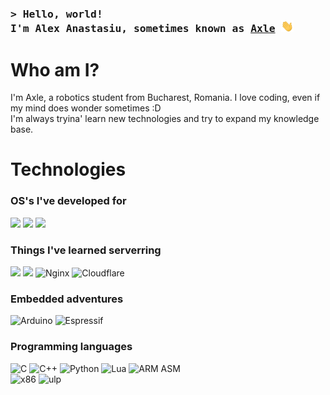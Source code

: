 <!-- Intro  -->
<h3 align="left">
        <samp>&gt; Hello, world!<br/> I'm Alex Anastasiu, sometimes known as
                <b><a target="_blank" href="https://alexanastasiu.com/git">Axle</a></b>
                <img src = "https://github.com/jtmaston/jtmaston/blob/c9268b22a1ab961fa650340e48401ce98a6a2347/assets/wave.gif" width = 20px> 
        </samp>
</h3>

# Who am I?
I'm Axle, a robotics student from Bucharest, Romania. I love coding, even if my mind does wonder sometimes :D <br/>
I'm always tryina' learn new technologies and try to expand my knowledge base.

# Technologies
### OS's I've developed for
![](https://img.shields.io/badge/Gentoo-54487A?style=for-the-badge&logo=gentoo&logoColor=white)
![](https://img.shields.io/badge/mac%20os-000000?style=for-the-badge&logo=apple&logoColor=white)
![](https://img.shields.io/badge/Fedora-294172?style=for-the-badge&logo=fedora&logoColor=white)
<br/>

### Things I've learned serverring
![](https://img.shields.io/badge/Wordpress-21759B?style=for-the-badge&logo=wordpress&logoColor=white)
![](https://img.shields.io/badge/Docker-informational?style=for-the-badge&logo=docker&logoColor=white)
![Nginx](https://img.shields.io/badge/nginx-%23009639.svg?style=for-the-badge&logo=nginx&logoColor=white)
![Cloudflare](https://img.shields.io/badge/Cloudflare-F38020?style=for-the-badge&logo=Cloudflare&logoColor=white)
<br/>

### Embedded adventures
![Arduino](https://img.shields.io/badge/-Arduino-00979D?style=for-the-badge&logo=Arduino&logoColor=white)
![Espressif](https://img.shields.io/badge/espressif-E7352C.svg?style=for-the-badge&logo=espressif&logoColor=white)

### Programming languages
![C](https://img.shields.io/badge/c-%2300599C.svg?style=for-the-badge&logo=c&logoColor=white)
![C++](https://img.shields.io/badge/c++-%2300599C.svg?style=for-the-badge&logo=c%2B%2B&logoColor=white)
![Python](https://img.shields.io/badge/python-3670A0?style=for-the-badge&logo=python&logoColor=ffdd54)
![Lua](https://img.shields.io/badge/Lua-2C2D72?style=for-the-badge&logo=lua&logoColor=white)
![ARM ASM](https://img.shields.io/badge/Assembly-ARM-0091BD.svg?style=for-the-badge&logo=Arm&logoColor=white)<br/>
![x86](https://img.shields.io/badge/Assembly-x86-0091BD.svg?style=for-the-badge&logo=intel&logoColor=white)
![ulp](https://img.shields.io/badge/Assembly-ULP-0091BD.svg?style=for-the-badge&logo=espressif&logoColor=white)



